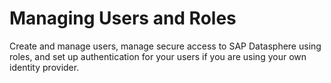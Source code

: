 <!-- loio903b75e638074c638ed88a4b14b935c5 -->

# Managing Users and Roles

Create and manage users, manage secure access to SAP Datasphere using roles, and set up authentication for your users if you are using your own identity provider.

